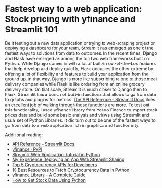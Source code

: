 # Fastest way to a web application: Stock pricing with yfinance and Streamlit 101

Be it testing out a new data application or trying to web-scraping project or deploying a dashboard for your team, Streamlit has emerged as one of the fastest ways to solutions from data to outcomes. 
In the recent times, Django and Flask have emerged as among the top two web frameworks built on Python. While Django comes in with a lot of built-in out-of-the-box features that help develop and deploy quickly, Flask occupies the other extreme by offering a lot of flexibility and features to build your application from the ground up. In that way, Django is more like subscribing to one of those meal delivery companies while Flask is like ordering from an online grocery delivery store. On that scale, Streamlit is much closer to Django then to Flask. 
Streamlit has a bunch of built-in functions that allows to go from data to graphs and plugins for metrics. [The API Reference - Streamlit Docs](https://docs.streamlit.io/library/api-reference) does an excellent job of walking through these functions are more. To test out this functionality, I used yfinance library from Yahoo Finance to import stock prices data and build some basic analysis and views using Streamlit and usual set of Python Libraries. It did turn out to be one of the fastest ways to go from data to a web application rich in graphics and functionality.


Additional reading: 
- [API Reference - Streamlit Docs](https://docs.streamlit.io/library/api-reference)
- [yfinance · PyPI](https://pypi.org/project/yfinance/)
- [Streamlit Web Application Tutorial in Python](https://medium.com/analytics-vidhya/web-application-in-10-minutes-with-streamlit-99685e3350e0)
- [My Experience Deploying an App With Streamlit Sharing](https://medium.com/geekculture/my-experience-deploying-an-app-with-streamlit-sharing-471e49905247)
- [Top 5 Cryptocurrency APIs for Developers](https://towardsdatascience.com/top-5-best-cryptocurrency-apis-for-developers-32475d2eb749)
- [10 Best Resources to Fetch Cryptocurrency Data in Python](https://medium.com/codex/10-best-resources-to-fetch-cryptocurrency-data-in-python-8400cf0d0136)
- [yfinance Library - A Complete Guide](https://algotrading101.com/learn/yfinance-guide/)
- [How to Get Stock Data Using Python](https://towardsdatascience.com/how-to-get-stock-data-using-python-c0de1df17e75)
